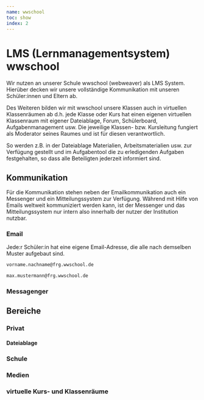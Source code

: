 ```yaml
---
name: wwschool
toc: show
index: 2
---
```

# LMS (Lernmanagementsystem) wwschool
Wir nutzen an unserer Schule wwschool (webweaver) als LMS System. Hierüber decken wir unsere vollständige Kommunikation mit unseren Schüler:innen und Eltern ab. 

Des Weiteren bilden wir mit wwschool unsere Klassen auch in virtuellen Klassenräumen ab d.h. jede Klasse oder Kurs hat einen eigenen virtuellen Klassenraum mit eigener Dateiablage, Forum, Schülerboard, Aufgabenmanagement usw.
Die jeweilige Klassen- bzw. Kursleitung fungiert als Moderator seines Raumes und ist für diesen verantwortlich.

So werden z.B. in der Dateiablage  Materialien, Arbeitsmaterialien usw. zur Verfügung gestellt und im Aufgabentool die zu erledigenden Aufgaben festgehalten, so dass alle Beteiligten jederzeit informiert sind.

## Kommunikation
Für die Kommunikation stehen neben der Emailkommunikation auch ein Messenger und ein Mitteilungssystem zur Verfügung. 
Während mit Hilfe von Emails weltweit kommuniziert werden kann, ist der Messenger und das Mitteilungssystem nur intern also innerhalb der nutzer der Institution nutzbar.

### Email
Jede:r Schüler:in hat eine eigene Email-Adresse, die alle nach demselben Muster aufgebaut sind.
```md
vorname.nachname@frg.wwschool.de

max.mustermann@frg.wwschool.de
```
### Messagenger

## Bereiche
### Privat
#### Dateiablage

### Schule
### Medien
### virtuelle Kurs- und Klassenräume

